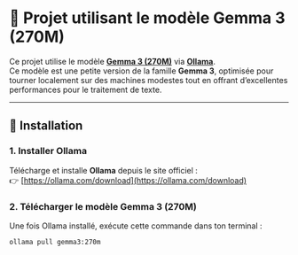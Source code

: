 # 🤖 Projet utilisant le modèle Gemma 3 (270M)

Ce projet utilise le modèle **[Gemma 3 (270M)](https://ollama.com/library/gemma3:270m)** via [**Ollama**](https://ollama.com/).  
Ce modèle est une petite version de la famille **Gemma 3**, optimisée pour tourner localement sur des machines modestes tout en offrant d’excellentes performances pour le traitement de texte.

---

## 🚀 Installation

### 1. Installer Ollama
Télécharge et installe **Ollama** depuis le site officiel :  
👉 [https://ollama.com/download](https://ollama.com/download)

### 2. Télécharger le modèle Gemma 3 (270M)
Une fois Ollama installé, exécute cette commande dans ton terminal :

```bash
ollama pull gemma3:270m

